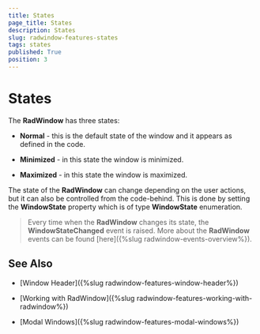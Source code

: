 ```yaml
---
title: States
page_title: States
description: States
slug: radwindow-features-states
tags: states
published: True
position: 3
---
```


# States

The __RadWindow__ has three states:

* __Normal__ - this is the default state of the window and it appears as defined in the code.

* __Minimized__ - in this state the window is minimized.

* __Maximized__ - in this state the window is maximized.

The state of the __RadWindow__ can change depending on the user actions, but it can also be controlled from the code-behind. This is done by setting the __WindowState__ property which is of type __WindowState__ enumeration.

>Every time when the __RadWindow__ changes its state, the __WindowStateChanged__ event is raised. More about the __RadWindow__ events can be found [here]({%slug radwindow-events-overview%}).

## See Also

 * [Window Header]({%slug radwindow-features-window-header%})

 * [Working with RadWindow]({%slug radwindow-features-working-with-radwindow%})

 * [Modal Windows]({%slug radwindow-features-modal-windows%})